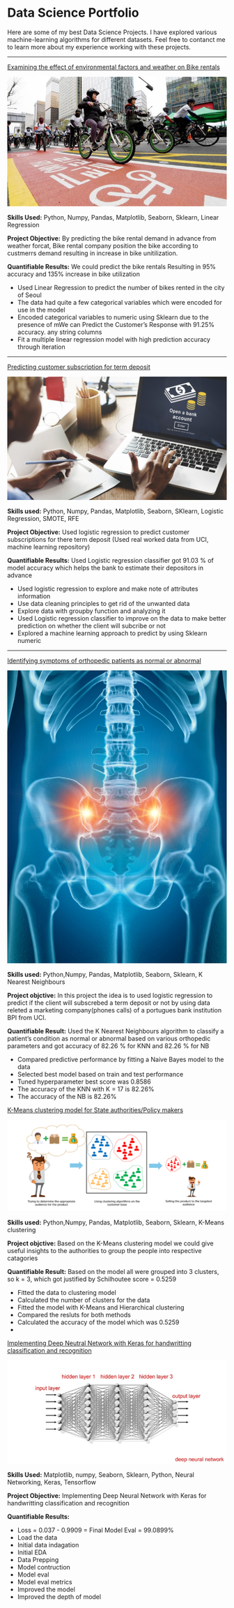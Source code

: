 # Data Science Portfolio

Here are some of my best Data Science Projects. I have explored various machine-learning algorithms for different datasets. Feel free to contanct me to learn more about my experience working with these projects.

***

[Examining the effect of environmental factors and weather on Bike rentals](https://github.com/mafiTec/Linear_Regression_Project-Seoul-Bike-dataset./blob/main/Seoul_Bike_dataset.ipynb)

<img src="images/seoul-bikes.jpeg?raw=true"/>

<b>Skills Used:</b> Python, Numpy, Pandas, Matplotlib, Seaborn, Sklearn, Linear Regression

<b>Project Objective:</b> By predicting the bike rental demand in advance from weather forcat, Bike rental company position the bike according to custmerrs demand resulting in increase in bike unitilization.

<b>Quantifiable Results:</b> We could predict the bike rentals Resulting in 95% accuracy and 135% increase in bike utilization

  - Used Linear Regression to predict the number of bikes rented in the city of Seoul
  - The data had quite a few categorical variables which were encoded for use in the model
  - Encoded categorical variables to numeric using Sklearn due to the presence of mWe can Predict the Customer’s Response with 91.25% accuracy.
any string columns
  - Fit a multiple linear regression model with high prediction accuracy through iteration

***

[Predicting customer subscription for term deposit](https://github.com/mafiTec/-A-Classification-Algos-Logistic_Regression_Project/blob/main/Logistic_Regression_Project.ipynb)

<img src="images/log.jpg?raw=true"/>

<b>Skills used:</b> Python, Numpy, Pandas, Matplotlib, Seaborn, SKlearn, Logistic Regression, SMOTE, RFE

<b>Project Objective:</b> Used logistic regression to predict customer subscriptions for there term deposit (Used real worked data from UCI, machine learning repository)

<b>Quantifiable Results:</b> Used Logistic regression classifier got 91.03 % of model accuracy which helps the bank to estimate their depositors in advance

  - Used logistic regression to explore and make note of attributes information
  - Use data cleaning principles to get rid of the unwanted data
  - Explore data with groupby function and analyzing it
  - Used Logistic regression classifier to improve on the data to make better prediction on whether the client will subcribe or not
  - Explored a machine learning approach to predict by using Sklearn numeric

***

[Identifying symptoms of orthopedic patients as normal or abnormal](https://github.com/mafiTec/Classification-Algos-Knn_Nb_Project/blob/main/1_Knn_Nb_Project.ipynb)

<img src="images/orto.jpg?raw=true"/>

<b>Skills used:</b> Python,Numpy, Pandas, Matplotlib, Seaborn, Sklearn, K Nearest Neighbours

<b>Project objctive:</b> In this project the idea is to used logistic regression to predict if the client will subscrebed a term deposit or not by using data releted a marketing company(phones calls) of a portugues bank institution BPI from UCI.

<b>Quantifiable Result:</b> Used the K Nearest Neighbours algorithm to classify a patient’s condition as normal or abnormal based on various orthopedic parameters and got accuracy of 82.26 % for KNN and 82.26 % for NB

  - Compared predictive performance by fitting a Naive Bayes model to the data
  - Selected best model based on train and test performance
  - Tuned hyperparameter best score was 0.8586
  - The accuracy of the KNN with K = 17 is 82.26%
  - The accuracy of the NB is 82.26%
  
 [K-Means clustering model for State authorities/Policy makers](https://github.com/mafiTec/Clustering-K_Means-Project/blob/main/K_Means%20Project.ipynb)
 
 <img src="images/clustering_people.png?raw=true"/>
 
<b>Skills used:</b> Python,Numpy, Pandas, Matplotlib, Seaborn, Sklearn, K-Means clustering

<b>Project objctive: </b> Based on the K-Means clustering model we could give useful insights to the authorities to group the people into respective catagories

<b>Quantifiable Result:</b> Based on the model all were grouped into 3 clusters, so k = 3, which got justified by Schilhoutee score = 0.5259

   - Fitted the data to clustering model
   - Calculated the number of clusters for the data
   - Fitted the model with K-Means and Hierarchical clustering
   - Compared the resluts for both methods
   - Calculated the accuracy of the model which was 0.5259
   - 
[Implementing Deep Neutral Network with Keras for handwritting classification and recognition](https://github.com/mafiTec/Deep-Neural-Network-with-Keras-for-MNIST-handwritten-classification-and-recognition/blob/main/deep_learning.ipynb)

 <img src="images/Neural-Network-diagram.jpg?raw=true"/>

<b>Skills Used:</b> Matplotlib, numpy, Seaborn, Sklearn, Python, Neural Networking, Keras, Tensorflow

<b>Project Objective:</b> Implementing Deep Neural Network with Keras for handwritting classification and recognition

<b>Quantifiable Results:</b>

  - Loss = 0.037 - 0.9909 = Final Model Eval = 99.0899%
  - Load the data
  - Initial data indagation
  - Initial EDA
  - Data Prepping
  - Model contruction
  - Model eval
  - Model eval metrics
  - Improved the model
  - Improved the depth of model
